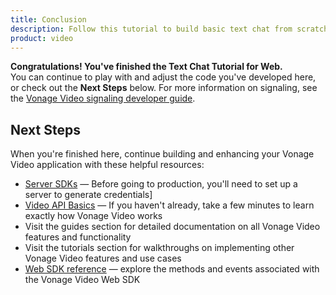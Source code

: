 ```yaml
---
title: Conclusion 
description: Follow this tutorial to build basic text chat from scratch using the Vonage Video API. It is the quickest way to build a proof of concept for this functionality on the video platform. 
product: video
---
```


**Congratulations! You've finished the Text Chat Tutorial for Web.**  
You can continue to play with and adjust the code you've developed here, or check out the **Next Steps** below. For more information on signaling, see the [Vonage Video signaling developer guide](/video/guides/signaling/).

## Next Steps

When you're finished here, continue building and enhancing your Vonage Video application with these helpful resources:

* [Server SDKs](/video/server-sdks/overview) — Before going to production, you'll need to set up a server to generate credentials]
* [Video API Basics](/developer/guides/basics) — If you haven't already, take a few minutes to learn exactly how Vonage Video works
* Visit the guides section for detailed documentation on all Vonage Video features and functionality
* Visit the tutorials section for walkthroughs on implementing other Vonage Video features and use cases
* [Web SDK reference](/sdk/stitch/video-js-reference/) — explore the methods and events associated with the Vonage Video Web SDK
